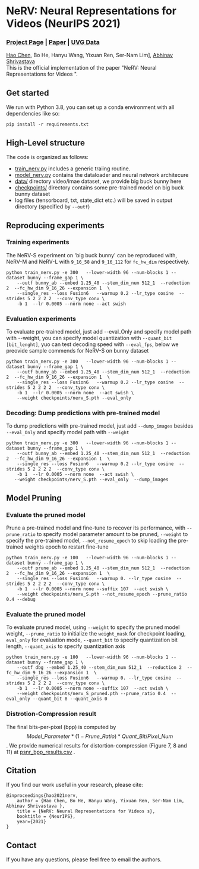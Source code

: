 # NeRV: Neural Representations for Videos  (NeurIPS 2021)
### [Project Page](TODO) | [Paper](https://arxiv.org/abs/2110.13903) | [UVG Data](http://ultravideo.fi/#testsequences) 


[Hao Chen](https://haochen-rye.github.io),
Bo He,
Hanyu Wang,
Yixuan Ren,
Ser-Nam Lim],
[Abhinav Shrivastava](https://www.cs.umd.edu/~abhinav/)<br>
This is the official implementation of the paper "NeRV: Neural Representations for Videos ".


## Get started
We run with Python 3.8, you can set up a conda environment with all dependencies like so:
```
pip install -r requirements.txt 
```

## High-Level structure
The code is organized as follows:
* [train_nerv.py](./train_nerv.py) includes a generic traiing routine.
* [model_nerv.py](./model_nerv.py) contains the dataloader and neural network architecure 
* [data/](./data) directory video/imae dataset, we provide big buck bunny here
* [checkpoints/](./checkpoints) directory contains some pre-trained model on big buck bunny dataset
* log files (tensorboard, txt, state_dict etc.) will be saved in output directory (specified by ```--outf```)

## Reproducing experiments

### Training experiments
The NeRV-S experiment on 'big buck bunny' can be reproduced with, NeRV-M and NeRV-L with ```9_16_58``` and ```9_16_112``` for ```fc_hw_dim``` respectively.
```
python train_nerv.py -e 300   --lower-width 96 --num-blocks 1 --dataset bunny --frame_gap 1 \
    --outf bunny_ab --embed 1.25_40 --stem_dim_num 512_1  --reduction 2  --fc_hw_dim 9_16_26 --expansion 1  \
    --single_res --loss Fusion6   --warmup 0.2 --lr_type cosine  --strides 5 2 2 2 2  --conv_type conv \
    -b 1  --lr 0.0005 --norm none --act swish 
```

### Evaluation experiments
To evaluate pre-trained model, just add --eval_Only and specify model path with --weight, you can specify model quantization with ```--quant_bit [bit_lenght]```, yuo can test decoding speed with ```--eval_fps```, below we preovide sample commends for NeRV-S on bunny dataset
```
python train_nerv.py -e 300   --lower-width 96 --num-blocks 1 --dataset bunny --frame_gap 1 \
    --outf bunny_ab --embed 1.25_40 --stem_dim_num 512_1  --reduction 2  --fc_hw_dim 9_16_26 --expansion 1  \
    --single_res --loss Fusion6   --warmup 0.2 --lr_type cosine  --strides 5 2 2 2 2  --conv_type conv \
    -b 1  --lr 0.0005 --norm none  --act swish \
    --weight checkpoints/nerv_S.pth --eval_only 
```

### Decoding: Dump predictions with pre-trained model 
To dump predictions with pre-trained model, just add ```--dump_images``` besides ```--eval_Only``` and specify model path with ```--weight```
```
python train_nerv.py -e 300   --lower-width 96 --num-blocks 1 --dataset bunny --frame_gap 1 \
    --outf bunny_ab --embed 1.25_40 --stem_dim_num 512_1  --reduction 2  --fc_hw_dim 9_16_26 --expansion 1  \
    --single_res --loss Fusion6   --warmup 0.2 --lr_type cosine  --strides 5 2 2 2 2  --conv_type conv \
    -b 1  --lr 0.0005 --norm none  --act swish \
   --weight checkpoints/nerv_S.pth --eval_only  --dump_images
```

## Model Pruning

### Evaluate the pruned model
Prune a pre-trained model and fine-tune to recover its performance, with ```--prune_ratio``` to specify model parameter amount to be pruned, ```--weight``` to specify the pre-trained model, ```--not_resume_epoch``` to skip loading the pre-trained weights epoch to restart fine-tune
```
python train_nerv.py -e 100   --lower-width 96 --num-blocks 1 --dataset bunny --frame_gap 1 \
    --outf prune_ab --embed 1.25_40 --stem_dim_num 512_1  --reduction 2  --fc_hw_dim 9_16_26 --expansion 1  \
    --single_res --loss Fusion6   --warmup 0. --lr_type cosine  --strides 5 2 2 2 2  --conv_type conv \
    -b 1  --lr 0.0005 --norm none --suffix 107  --act swish \
    --weight checkpoints/nerv_S.pth --not_resume_epoch --prune_ratio 0.4 --debug
```

### Evaluate the pruned model
To evaluate pruned model, using ```--weight``` to specify the pruned model weight, ```--prune_ratio``` to initialize the ```weight_mask``` for checkpoint loading, ```eval_only``` for evaluation mode, ```--quant_bit``` to specify quantization bit length, ```--quant_axis``` to specify quantization axis
```
python train_nerv.py -e 100   --lower-width 96 --num-blocks 1 --dataset bunny --frame_gap 1 \
    --outf dbg --embed 1.25_40 --stem_dim_num 512_1  --reduction 2  --fc_hw_dim 9_16_26 --expansion 1  \
    --single_res --loss Fusion6   --warmup 0. --lr_type cosine  --strides 5 2 2 2 2  --conv_type conv \
    -b 1  --lr 0.0005 --norm none --suffix 107  --act swish \
    --weight checkpoints/nerv_S_pruned.pth --prune_ratio 0.4  --eval_only --quant_bit 8 --quant_axis 0

```

### Distrotion-Compression result
The final bits-per-pixel (bpp) is computed by $$Model\_Parameter * (1 - Prune\_Ratio) * Quant\_Bit / Pixel\_Num$$.
We provide numerical results for distortion-compression (Figure 7, 8 and 11) at [psnr_bpp_results.csv](./checkpoints/psnr_bpp_results.csv) .

## Citation
If you find our work useful in your research, please cite:
```
@inproceedings{hao2021nerv,
    author = {Hao Chen, Bo He, Hanyu Wang, Yixuan Ren, Ser-Nam Lim, Abhinav Shrivastava },
    title = {NeRV: Neural Representations for Videos s},
    booktitle = {NeurIPS},
    year={2021}
}
```

## Contact
If you have any questions, please feel free to email the authors.
